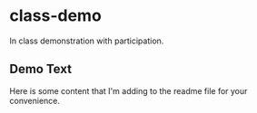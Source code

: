 # class-demo
In class demonstration with participation.


## Demo Text
Here is some content that I'm adding to the readme file for your convenience.